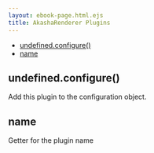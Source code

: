```yaml
---
layout: ebook-page.html.ejs
title: AkashaRenderer Plugins
---
```

  - [undefined.configure()](#undefinedconfigure)
  - [name](#name)

## undefined.configure()

  Add this plugin to the configuration object.

## name

  Getter for the plugin name
